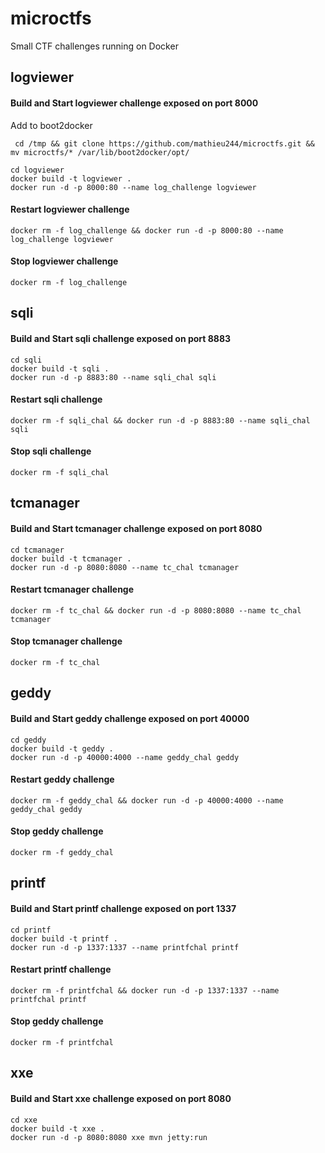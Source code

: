 # microctfs
Small CTF challenges running on Docker

## logviewer

#### Build and Start logviewer challenge exposed on port 8000
Add to boot2docker

```
 cd /tmp && git clone https://github.com/mathieu244/microctfs.git &&  mv microctfs/* /var/lib/boot2docker/opt/
```

```
cd logviewer
docker build -t logviewer . 
docker run -d -p 8000:80 --name log_challenge logviewer
```

#### Restart logviewer challenge

```
docker rm -f log_challenge && docker run -d -p 8000:80 --name log_challenge logviewer
```

#### Stop logviewer challenge

```
docker rm -f log_challenge
```

## sqli

#### Build and Start sqli challenge exposed on port 8883

```
cd sqli
docker build -t sqli . 
docker run -d -p 8883:80 --name sqli_chal sqli
```

#### Restart sqli challenge

```
docker rm -f sqli_chal && docker run -d -p 8883:80 --name sqli_chal sqli
```

#### Stop sqli challenge

```
docker rm -f sqli_chal
```


## tcmanager

#### Build and Start tcmanager challenge exposed on port 8080

```
cd tcmanager
docker build -t tcmanager . 
docker run -d -p 8080:8080 --name tc_chal tcmanager
```

#### Restart tcmanager challenge

```
docker rm -f tc_chal && docker run -d -p 8080:8080 --name tc_chal tcmanager
```

#### Stop tcmanager challenge

```
docker rm -f tc_chal
```


## geddy

#### Build and Start geddy challenge exposed on port 40000

```
cd geddy
docker build -t geddy . 
docker run -d -p 40000:4000 --name geddy_chal geddy
```

#### Restart geddy challenge

```
docker rm -f geddy_chal && docker run -d -p 40000:4000 --name geddy_chal geddy
```

#### Stop geddy challenge

```
docker rm -f geddy_chal
```

## printf

#### Build and Start printf challenge exposed on port 1337

```
cd printf
docker build -t printf .
docker run -d -p 1337:1337 --name printfchal printf
```

#### Restart printf challenge

```
docker rm -f printfchal && docker run -d -p 1337:1337 --name printfchal printf
```

#### Stop geddy challenge

```
docker rm -f printfchal
```


## xxe

#### Build and Start xxe challenge exposed on port 8080

```
cd xxe
docker build -t xxe .
docker run -d -p 8080:8080 xxe mvn jetty:run
```


